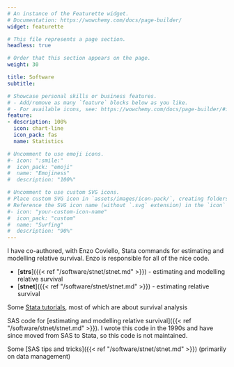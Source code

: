 ```yaml
---
# An instance of the Featurette widget.
# Documentation: https://wowchemy.com/docs/page-builder/
widget: featurette

# This file represents a page section.
headless: true

# Order that this section appears on the page.
weight: 30

title: Software
subtitle:

# Showcase personal skills or business features.
# - Add/remove as many `feature` blocks below as you like.
# - For available icons, see: https://wowchemy.com/docs/page-builder/#icons
feature:
- description: 100%
  icon: chart-line
  icon_pack: fas
  name: Statistics

# Uncomment to use emoji icons.
#- icon: ":smile:"
#  icon_pack: "emoji"
#  name: "Emojiness"
#  description: "100%"  

# Uncomment to use custom SVG icons.
# Place custom SVG icon in `assets/images/icon-pack/`, creating folders if necessary.
# Reference the SVG icon name (without `.svg` extension) in the `icon` field.
#- icon: "your-custom-icon-name"
#  icon_pack: "custom"
#  name: "Surfing"
#  description: "90%"
---
```


I have co-authored, with Enzo Coviello, Stata commands for estimating and modelling relative survival. Enzo is responsible for all of the nice code.

- [**strs**]({{< ref "/software/stnet/stnet.md" >}}) - estimating and modelling relative survival
- [**stnet**]({{< ref "/software/stnet/stnet.md" >}}) - estimating relative survival

Some [Stata tutorials](/software/stata/), most of which are about survival analysis

SAS code for [estimating and modelling relative survival]({{< ref "/software/stnet/stnet.md" >}}). I wrote this code in the 1990s and have since moved from SAS to Stata, so this code is not maintained.

Some [SAS tips and tricks]({{< ref "/software/stnet/stnet.md" >}}) (primarily on data management)
